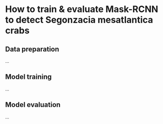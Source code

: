 # How to train & evaluate Mask-RCNN to detect Segonzacia mesatlantica crabs

## Data preparation
...


## Model training
...


## Model evaluation
...
